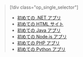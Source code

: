 > [!div class="op_single_selector"]
> * [初めての .NET アプリ](../articles/app-service-web/app-service-web-get-started-dotnet.md)
> * [初めての HTML サイト](../articles/app-service-web/app-service-web-get-started-html.md)
> * [初めての Java アプリ](../articles/app-service-web/app-service-web-get-started-java.md)
> * [初めての Node.js アプリ](../articles/app-service-web/app-service-web-get-started-nodejs.md)
> * [初めての PHP アプリ](../articles/app-service-web/app-service-web-get-started-php.md)
> * [初めての Python アプリ](../articles/app-service-web/app-service-web-get-started-python.md)
